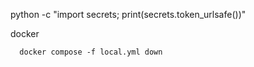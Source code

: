 python -c "import secrets; print(secrets.token_urlsafe())"

docker
```
  docker compose -f local.yml down
```
